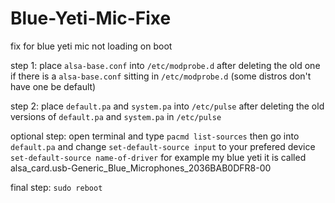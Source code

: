 # Blue-Yeti-Mic-Fixe
fix for blue yeti mic not loading on boot



step 1: 
place ``alsa-base.conf`` into ``/etc/modprobe.d`` after deleting the old one if there is a ``alsa-base.conf`` sitting in ``/etc/modprobe.d`` (some distros don't have one be default)



step 2: 
place ``default.pa`` and ``system.pa`` into ``/etc/pulse`` after deleting the old versions of ``default.pa`` and ``system.pa`` in ``/etc/pulse``




optional step: 
open terminal and type ``pacmd list-sources`` then go into ``default.pa`` and change ``set-default-source input`` to your prefered device ``set-default-source name-of-driver`` for example my blue yeti it is called alsa_card.usb-Generic_Blue_Microphones_2036BAB0DFR8-00



final step: 
``sudo reboot``
